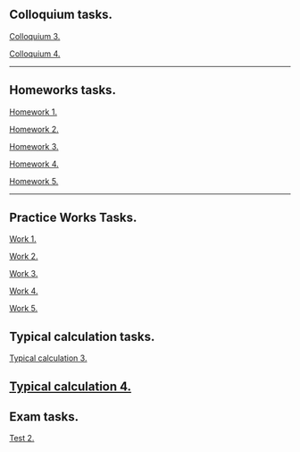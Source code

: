 ## Colloquium tasks.
<a href = "https://github.com/fadyat/ITMO-PUBLIC/blob/master/Discrete-math/II%20semester/colloquium/coll3.pdf"> Colloquium 3. </a>

<a href = "https://github.com/fadyat/ITMO-PUBLIC/blob/master/Discrete-math/II%20semester/colloquium/coll4.pdf"> Colloquium 4. </a>

--- 

## Homeworks tasks.
<a href = "https://github.com/fadyat/ITMO-PUBLIC/blob/master/Discrete-math/II%20semester/homeworks/hw1.pdf"> Homework 1. </a>

<a href = "https://github.com/fadyat/ITMO-PUBLIC/blob/master/Discrete-math/II%20semester/homeworks/hw2.pdf"> Homework 2. </a>

<a href = "https://github.com/fadyat/ITMO-PUBLIC/blob/master/Discrete-math/II%20semester/homeworks/hw3.pdf"> Homework 3. </a>

<a href = "https://github.com/fadyat/ITMO-PUBLIC/blob/master/Discrete-math/II%20semester/homeworks/hw4.pdf"> Homework 4. </a>

<a href = "https://github.com/fadyat/ITMO-PUBLIC/blob/master/Discrete-math/II%20semester/homeworks/hw5.pdf"> Homework 5. </a>

---

## Practice Works Tasks.
<a href = "https://github.com/fadyat/ITMO-PUBLIC/blob/master/Discrete-math/II%20semester/practiceWorks/work1.pdf"> Work 1. </a>

<a href = "https://github.com/fadyat/ITMO-PUBLIC/blob/master/Discrete-math/II%20semester/practiceWorks/work2.pdf"> Work 2. </a>

<a href = "https://github.com/fadyat/ITMO-PUBLIC/blob/master/Discrete-math/II%20semester/practiceWorks/work3.pdf"> Work 3. </a>

<a href = "https://github.com/fadyat/ITMO-PUBLIC/blob/master/Discrete-math/II%20semester/practiceWorks/work4.pdf"> Work 4. </a>

<a href = "https://github.com/fadyat/ITMO-PUBLIC/blob/master/Discrete-math/II%20semester/practiceWorks/work5.pdf"> Work 5. </a>

## Typical calculation tasks.
<a href = "https://github.com/fadyat/ITMO-PUBLIC/blob/master/Discrete-math/II%20semester/typicalCalculation/calc3.pdf"> Typical calculation 3. </a>

<a href = "https://github.com/fadyat/ITMO-PUBLIC/blob/master/Discrete-math/II%20semester/typicalCalculation/calc4.pdf"> Typical calculation 4. </a>
---

## Exam tasks.
<a href = "https://github.com/fadyat/ITMO-PUBLIC/blob/master/Discrete-math/II%20semester/test2.pdf"> Test 2. </a>
